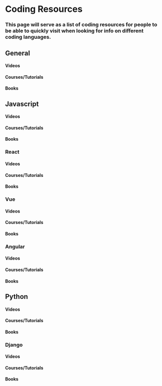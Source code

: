 # Coding Resources

### This page will serve as a list of coding resources for people to be able to quickly visit when looking for info on different coding languages.

## General

#### Videos

#### Courses/Tutorials

#### Books

## Javascript

#### Videos

#### Courses/Tutorials

#### Books

### React

#### Videos

#### Courses/Tutorials

#### Books

### Vue

#### Videos

#### Courses/Tutorials

#### Books

### Angular

#### Videos

#### Courses/Tutorials

#### Books

## Python

#### Videos

#### Courses/Tutorials

#### Books

### Django

#### Videos

#### Courses/Tutorials

#### Books
